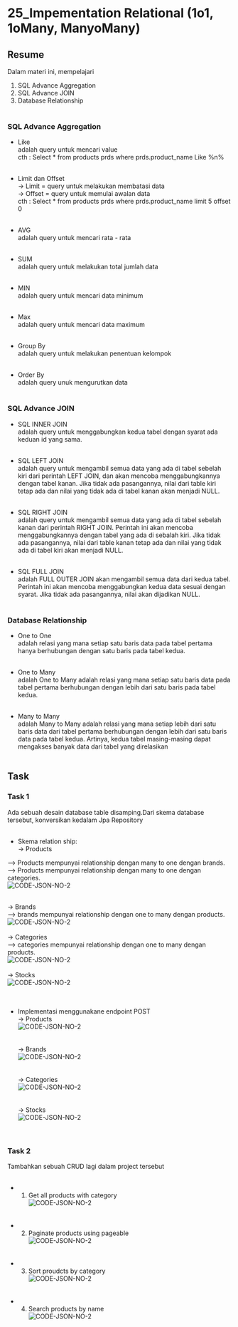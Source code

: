 # 25_Impementation Relational (1o1, 1oMany, ManyoMany)

## Resume

Dalam materi ini, mempelajari <br />

1. SQL Advance Aggregation <br />
2. SQL Advance JOIN <br />
3. Database Relationship<br /><br />

### SQL Advance Aggregation

- Like <br />
  adalah query untuk mencari value <br />
  cth : Select \* from products prds where prds.product_name Like %n%<br /><br />

- Limit dan Offset<br />
  -> Limit = query untuk melakukan membatasi data<br />
  -> Offset = query untuk memulai awalan data<br />
  cth : Select \* from products prds where prds.product_name limit 5 offset 0<br /><br />

- AVG <br />
  adalah query untuk mencari rata - rata<br /><br />

- SUM <br />
  adalah query untuk melakukan total jumlah data<br /><br />

- MIN <br />
  adalah query untuk mencari data minimum <br /><br />

- Max <br />
  adalah query untuk mencari data maximum <br /><br />

- Group By <br />
  adalah query untuk melakukan penentuan kelompok <br /><br />

- Order By <br />
  adalah query unuk mengurutkan data<br /><br />

### SQL Advance JOIN

- SQL INNER JOIN<br />
  adalah query untuk menggabungkan kedua tabel dengan syarat ada keduan id yang sama.<br /><br />

- SQL LEFT JOIN<br />
  adalah query untuk mengambil semua data yang ada di tabel sebelah kiri dari perintah LEFT JOIN, dan akan mencoba menggabungkannya dengan tabel kanan. Jika tidak ada pasangannya, nilai dari table kiri tetap ada dan nilai yang tidak ada di tabel kanan akan menjadi NULL.<br /><br />

- SQL RIGHT JOIN<br />
  adalah query untuk mengambil semua data yang ada di tabel sebelah kanan dari perintah RIGHT JOIN. Perintah ini akan mencoba menggabungkannya dengan tabel yang ada di sebalah kiri. Jika tidak ada pasangannya, nilai dari table kanan tetap ada dan nilai yang tidak ada di tabel kiri akan menjadi NULL.<br /><br />

- SQL FULL JOIN<br />
  adalah FULL OUTER JOIN akan mengambil semua data dari kedua tabel. Perintah ini akan mencoba menggabungkan kedua data sesuai dengan syarat. Jika tidak ada pasangannya, nilai akan dijadikan NULL.<br /><br />

### Database Relationship

- One to One <br />
  adalah relasi yang mana setiap satu baris data pada tabel pertama hanya berhubungan dengan satu baris pada tabel kedua.<br /><br />

- One to Many<br />
  adalah One to Many adalah relasi yang mana setiap satu baris data pada tabel pertama berhubungan dengan lebih dari satu baris pada tabel kedua. <br /><br />

- Many to Many<br />
  adalah Many to Many adalah relasi yang mana setiap lebih dari satu baris data dari tabel pertama berhubungan dengan lebih dari satu baris data pada tabel kedua. Artinya, kedua tabel masing-masing dapat mengakses banyak data dari tabel yang direlasikan<br /><br />

## Task

### Task 1

Ada sebuah desain database table disamping.Dari skema database tersebut,
konversikan kedalam Jpa Repository<br /><br />

- Skema relation ship:<br/>
  -> Products<br/>

--> Products mempunyai relationship dengan many to one dengan brands.<br/>
--> Products mempunyai relationship dengan many to one dengan categories.<br/>
![CODE-JSON-NO-2]()<br /><br/>

-> Brands<br/>
--> brands mempunyai relationship dengan one to many dengan products.<br/>
![CODE-JSON-NO-2]()<br /><br/>
-> Categories<br/>
--> categories mempunyai relationship dengan one to many dengan products.<br/>
![CODE-JSON-NO-2]()<br /><br/>
-> Stocks<br/>
![CODE-JSON-NO-2]()<br /><br/><br />

- Implementasi menggunakane endpoint POST<br />
  -> Products<br/>
  ![CODE-JSON-NO-2]()<br /><br/><br />
  -> Brands<br/>
  ![CODE-JSON-NO-2]()<br /><br/><br />
  -> Categories<br/>
  ![CODE-JSON-NO-2]()<br /><br/><br />
  -> Stocks<br/>
  ![CODE-JSON-NO-2]()<br /><br/><br />

### Task 2

Tambahkan sebuah CRUD lagi dalam project tersebut <br /><br />

- 1. Get all products with category <br />
     ![CODE-JSON-NO-2]()<br /><br/><br />
- 2. Paginate products using pageable <br />
     ![CODE-JSON-NO-2]()<br /><br/><br />
- 3. Sort proudcts by category <br />
     ![CODE-JSON-NO-2]()<br /><br/><br />
- 4. Search products by name <br />
     ![CODE-JSON-NO-2]()<br /><br/><br />

